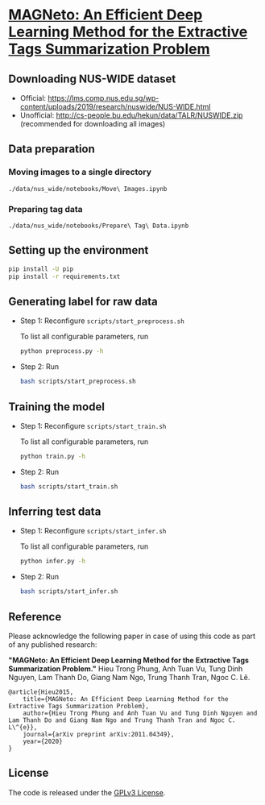 # [MAGNeto: An Efficient Deep Learning Method for the Extractive Tags Summarization Problem](https://arxiv.org/abs/2011.04349)

## Downloading NUS-WIDE dataset
- Official: https://lms.comp.nus.edu.sg/wp-content/uploads/2019/research/nuswide/NUS-WIDE.html
- Unofficial: http://cs-people.bu.edu/hekun/data/TALR/NUSWIDE.zip (recommended for downloading all images)

## Data preparation

### Moving images to a single directory

```
./data/nus_wide/notebooks/Move\ Images.ipynb
```

### Preparing tag data

```
./data/nus_wide/notebooks/Prepare\ Tag\ Data.ipynb
```

## Setting up the environment

```bash
pip install -U pip
pip install -r requirements.txt
```

## Generating label for raw data

- Step 1: Reconfigure `scripts/start_preprocess.sh`

    To list all configurable parameters, run

    ```bash
    python preprocess.py -h
    ```

- Step 2: Run

    ```bash
    bash scripts/start_preprocess.sh
    ```

## Training the model

- Step 1: Reconfigure `scripts/start_train.sh`

    To list all configurable parameters, run

    ```bash
    python train.py -h
    ```

- Step 2: Run

    ```bash
    bash scripts/start_train.sh
    ```

## Inferring test data

- Step 1: Reconfigure `scripts/start_infer.sh`

    To list all configurable parameters, run

    ```bash
    python infer.py -h
    ```

- Step 2: Run

    ```bash
    bash scripts/start_infer.sh
    ```

## Reference

Please acknowledge the following paper in case of using this code as part of any published research:

**"MAGNeto: An Efficient Deep Learning Method for the Extractive Tags Summarization Problem."**
Hieu Trong Phung, Anh Tuan Vu, Tung Dinh Nguyen, Lam Thanh Do, Giang Nam Ngo, Trung Thanh Tran, Ngoc C. Lê.

    @article{Hieu2015,
        title={MAGNeto: An Efficient Deep Learning Method for the Extractive Tags Summarization Problem},
        author={Hieu Trong Phung and Anh Tuan Vu and Tung Dinh Nguyen and Lam Thanh Do and Giang Nam Ngo and Trung Thanh Tran and Ngoc C. L\^{e}},
        journal={arXiv preprint arXiv:2011.04349},
        year={2020}
    } 

## License

The code is released under the [GPLv3 License](https://www.gnu.org/licenses/gpl-3.0.en.html).
